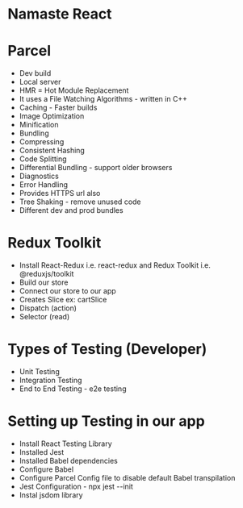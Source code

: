 # Namaste React

# Parcel

- Dev build
- Local server
- HMR = Hot Module Replacement
- It uses a File Watching Algorithms - written in C++
- Caching - Faster builds
- Image Optimization
- Minification
- Bundling
- Compressing
- Consistent Hashing
- Code Splitting
- Differential Bundling - support older browsers
- Diagnostics
- Error Handling
- Provides HTTPS url also
- Tree Shaking - remove unused code
- Different dev and prod bundles

# Redux Toolkit

- Install React-Redux i.e. react-redux and Redux Toolkit i.e. @reduxjs/toolkit
- Build our store
- Connect our store to our app
- Creates Slice ex: cartSlice
- Dispatch (action)
- Selector (read)

# Types of Testing (Developer)

- Unit Testing
- Integration Testing
- End to End Testing - e2e testing

# Setting up Testing in our app

- Install React Testing Library
- Installed Jest
- Installed Babel dependencies
- Configure Babel
- Configure Parcel Config file to disable default Babel transpilation
- Jest Configuration - npx jest --init
- Instal jsdom library
